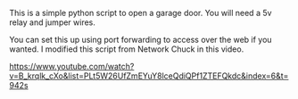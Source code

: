 This is a simple python script to open a garage door. You will need a 5v relay and jumper wires.

You can set this up using port forwarding to access over the web if you wanted. I modified this script from Network Chuck in this video.

https://www.youtube.com/watch?v=B_krqlk_cXo&list=PLt5W26UfZmEYuY8lceQdiQPf1ZTEFQkdc&index=6&t=942s
